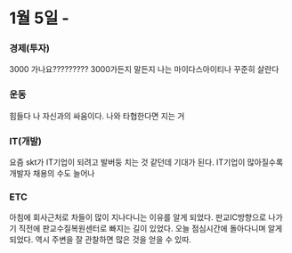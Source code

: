 # 1월 5일 -

### 경제\(투자\)

3000 가나요????????? 3000가든지 말든지 나는 마이다스아이티나 꾸준히 살란다

### 운동

힘들다 나 자신과의 싸움이다. 나와 타협한다면 지는 거

### IT\(개발\)

요즘 skt가 IT기업이 되려고 발버둥 치는 것 같던데 기대가 된다. IT기업이 많아질수록 개발자 채용의 수도 늘어나

### ETC

아침에 회사근처로 차들이 많이 지나다니는 이유를 알게 되었다. 판교IC방향으로 나가기 직전에 판교수질복원센터로 빠지는 길이 있었다. 오늘 점심시간에 돌아다니며 알게 되었다. 역시 주변을 잘 관찰하면 많은 것을 얻을 수 있따.

